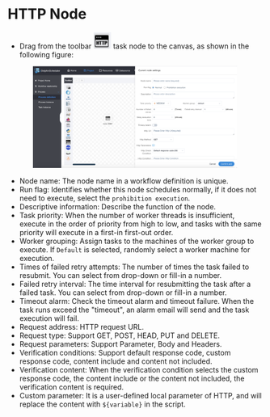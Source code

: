 # HTTP Node

- Drag from the toolbar <img src="/img/http.png" width="35"/> task node to the canvas, as shown in the following figure:

<p align="center">
   <img src="/img/http-en.png" width="80%" />
 </p>

- Node name: The node name in a workflow definition is unique.
- Run flag: Identifies whether this node schedules normally, if it does not need to execute, select the `prohibition execution`.
- Descriptive information: Describe the function of the node.
- Task priority: When the number of worker threads is insufficient, execute in the order of priority from high to low, and tasks with the same priority will execute in a first-in first-out order.
- Worker grouping: Assign tasks to the machines of the worker group to execute. If `Default` is selected, randomly select a worker machine for execution.
- Times of failed retry attempts: The number of times the task failed to resubmit. You can select from drop-down or fill-in a number.
- Failed retry interval: The time interval for resubmitting the task after a failed task. You can select from drop-down or fill-in a number.
- Timeout alarm: Check the timeout alarm and timeout failure. When the task runs exceed the "timeout", an alarm email will send and the task execution will fail.
- Request address: HTTP request URL.
- Request type: Support GET, POST, HEAD, PUT and DELETE.
- Request parameters: Support Parameter, Body and Headers.
- Verification conditions: Support default response code, custom response code, content include and content not included.
- Verification content: When the verification condition selects the custom response code, the content include or the content not included, the verification content is required.
- Custom parameter: It is a user-defined local parameter of HTTP, and will replace the content with `${variable}` in the script.
